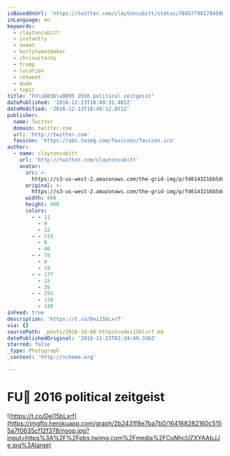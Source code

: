 ```yaml
---
isBasedOnUrl: 'https://twitter.com/claytoncubitt/status/784577901794590722'
inLanguage: en
keywords:
  - claytoncubitt
  - instantly
  - tweet
  - bvrlytweetmaker
  - chriswitschy
  - trump
  - location
  - retweet
  - dude
  - topic
title: "FU\uD83D\uDD95 2016 political zeitgeist"
datePublished: '2016-12-13T18:49:31.401Z'
dateModified: '2016-12-13T18:49:12.851Z'
publisher:
  name: Twitter
  domain: twitter.com
  url: 'http://twitter.com'
  favicon: 'https://abs.twimg.com/favicons/favicon.ico'
author:
  - name: claytoncubitt
    url: 'http://twitter.com/claytoncubitt'
    avatar:
      src: >-
        https://s3-us-west-2.amazonaws.com/the-grid-img/p/fd6143216b5dd1bf061a51b3abe7f10cee2d17c4.jpg
      original: >-
        https://s3-us-west-2.amazonaws.com/the-grid-img/p/fd6143216b5dd1bf061a51b3abe7f10cee2d17c4.jpg
      width: 400
      height: 400
      colors:
        - - 11
          - 9
          - 12
        - - 219
          - 8
          - 40
        - - 78
          - 8
          - 19
        - - 177
          - 15
          - 39
        - - 255
          - 128
          - 148
inFeed: true
description: 'https://t.co/Dei15bLxrf'
via: {}
sourcePath: _posts/2016-10-08-httpstcodei15blxrf.md
datePublishedOriginal: '2016-11-23T02:34:49.336Z'
starred: false
_type: Photograph
_context: 'http://schema.org'

---
```

# FU🖕 2016 political zeitgeist
![https://t.co/Dei15bLxrf](https://imgflo.herokuapp.com/graph/2b2431f8e7ba7b0/164168282160c5155a7f0635cf12f378/noop.jpg?input=https%3A%2F%2Fpbs.twimg.com%2Fmedia%2FCuNhcUZXYAAbJJe.jpg%3Alarge)